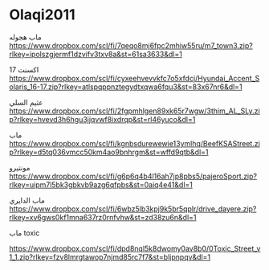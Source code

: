 # Olaqi2011

ماب هجوله
https://www.dropbox.com/scl/fi/7qeqo8mj6fpc2mhiw55ru/m7_town3.zip?rlkey=ipolszgjermf1dzvifv3txv8a&st=61sa3633&dl=1



اكسنت 17
https://www.dropbox.com/scl/fi/cyxeehvevvkfc7o5xfdcj/Hyundai_Accent_Solaris_16-17.zip?rlkey=atlspqppnztegydtxqwa6fqu3&st=83x67nr6&dl=1



عثيم السلي
https://www.dropbox.com/scl/fi/2fgpmhlgen89xk65r7wgw/3thim_AL_SLy.zip?rlkey=hvevd3h6hgu3jjqvwf8ixdrqp&st=rl46yuco&dl=1



ماب
https://www.dropbox.com/scl/fi/kgnbsdurewewie13ymlhq/BeefKSAStreet.zip?rlkey=d5tq036vmcc50km4ao9bnhrgm&st=wffd9qtb&dl=1


مونتيرو
https://www.dropbox.com/scl/fi/g6p6q4b4l16ah7jp8pbs5/pajeroSport.zip?rlkey=uipm7l5bk3gbkvb9azg6qfpbs&st=0aiq4e41&dl=1



ماب الدايري
https://www.dropbox.com/scl/fi/6wbz5lb3kpj9k5br5qplr/drive_dayere.zip?rlkey=xv6gws0kf1mna637rz0rnfvhw&st=zd38zu6n&dl=1



ماب toxic

https://www.dropbox.com/scl/fi/dpd8nql5k8dwomy0av8b0/0Toxic_Street_v1_1.zip?rlkey=fzv8lmrgtawop7njmd85rc7f7&st=bljpnpqv&dl=1

